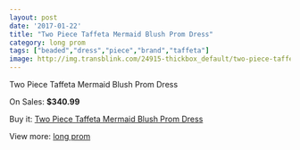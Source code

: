 ```yaml
---
layout: post
date: '2017-01-22'
title: "Two Piece Taffeta Mermaid Blush Prom Dress"
category: long prom
tags: ["beaded","dress","piece","brand","taffeta"]
image: http://img.transblink.com/24915-thickbox_default/two-piece-taffeta-mermaid-blush-prom-dress.jpg
---
```

Two Piece Taffeta Mermaid Blush Prom Dress

On Sales: **$340.99**
<a href="https://www.transblink.com/en/long-prom/7860-two-piece-taffeta-mermaid-blush-prom-dress.html"><amp-img layout="responsive" width="600" height="600" src="//img.transblink.com/24915-thickbox_default/two-piece-taffeta-mermaid-blush-prom-dress.jpg" alt="Two Piece Taffeta Mermaid Blush Prom Dress 0" /></a>
<a href="https://www.transblink.com/en/long-prom/7860-two-piece-taffeta-mermaid-blush-prom-dress.html"><amp-img layout="responsive" width="600" height="600" src="//img.transblink.com/24919-thickbox_default/two-piece-taffeta-mermaid-blush-prom-dress.jpg" alt="Two Piece Taffeta Mermaid Blush Prom Dress 1" /></a>
<a href="https://www.transblink.com/en/long-prom/7860-two-piece-taffeta-mermaid-blush-prom-dress.html"><amp-img layout="responsive" width="600" height="600" src="//img.transblink.com/24918-thickbox_default/two-piece-taffeta-mermaid-blush-prom-dress.jpg" alt="Two Piece Taffeta Mermaid Blush Prom Dress 2" /></a>
<a href="https://www.transblink.com/en/long-prom/7860-two-piece-taffeta-mermaid-blush-prom-dress.html"><amp-img layout="responsive" width="600" height="600" src="//img.transblink.com/24917-thickbox_default/two-piece-taffeta-mermaid-blush-prom-dress.jpg" alt="Two Piece Taffeta Mermaid Blush Prom Dress 3" /></a>
<a href="https://www.transblink.com/en/long-prom/7860-two-piece-taffeta-mermaid-blush-prom-dress.html"><amp-img layout="responsive" width="600" height="600" src="//img.transblink.com/24916-thickbox_default/two-piece-taffeta-mermaid-blush-prom-dress.jpg" alt="Two Piece Taffeta Mermaid Blush Prom Dress 4" /></a>

Buy it: [Two Piece Taffeta Mermaid Blush Prom Dress](https://www.transblink.com/en/long-prom/7860-two-piece-taffeta-mermaid-blush-prom-dress.html "Two Piece Taffeta Mermaid Blush Prom Dress")

View more: [long prom](https://www.transblink.com/en/58-long-prom "long prom")